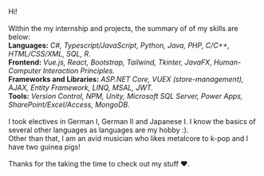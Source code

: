 Hi!<br />
<br />
Within the my internship and projects, the summary of of my skills are below: <br />
**Languages:** *C#, Typescript/JavaScript, Python, Java, PHP, C/C++, HTML/CSS/XML, SQL, R.* <br />
**Frontend:** *Vue.js, React, Bootstrap, Tailwind, Tkinter, JavaFX, Human-Computer Interaction Principles.* <br />
**Frameworks and Libraries:** *ASP.NET Core, VUEX (store-management), AJAX, Entity Framework, LINQ, MSAL, JWT.* <br />
**Tools:** *Version Control, NPM, Unity, Microsoft SQL Server, Power Apps, SharePoint/Excel/Access, MongoDB.* <br />
<br />
I took electives in German I, German II and Japanese I. I know the basics of several other languages as languages are my hobby :). <br />
Other than that, I am an avid musician who likes metalcore to k-pop and I have two guinea pigs! <br />
<br />
Thanks for the taking the time to check out my stuff ♥.

